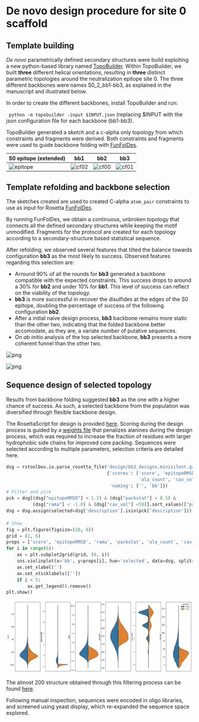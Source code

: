 


# De novo design procedure for site 0 scaffold

## Template building

_De novo_ parametrically defined secondary structures were build exploiting a new python-based library named [TopoBuilder](https://github.com/LPDI-EPFL/topobuilder/tree/releasepy2). Within TopoBuilder, we built **three** different helical orientations, resulting in **three** distinct parametric topologies around the neutralization epitope site 0. The three different backbones were names S0_2_bb1-bb3, as explained in the manuscript and illustrated below. 

In order to create the different backbones, install TopoBuilder and run: 

``` python -m topobuilder -input $INPUT.json``` (replacing $INPUT with the json configuration file for each backbone (bb1-bb3). 

TopoBuilder generated a _sketch_ and a c-alpha only topology from which constraints and fragments were derived. Both constraints and fragments were used to guide backbone folding with [FunFolDes](https://doi.org/10.1371/journal.pcbi.1006623).

|**S0 epitope (extended)**|**bb1**|**bb2**|**bb3**|
|--------------|-------------|-------------|-------------|
|![epitope](README_files/epitope_parametric.gif)|![cf02](README_files/bb1_parametric.gif)|![cf00](README_files/bb2_parametric.gif)|![cf01](README_files/bb3_parametric.gif)|

## Template refolding and backbone selection

The sketches created are used to created C-alpha `atom_pair` constraints to use as input for Rosetta [FunFolDes](https://doi.org/10.1371/journal.pcbi.1006623).

By running FunFolDes, we obtain a continuous, unbroken topology that connects all the defined secondary structures while keeping the motif unmodified. Fragments for the protocol are created for each topology according to a secondary-structure based statistical sequence.

After refolding, we observed several features that tilted the balance towards configuration **bb3** as the most likely to success. Observed features regarding this selection are:

* Arround 90% of all the rounds for **bb3** generated a backbone compatible with the expected constraints. This success drops to around a 30% for **bb2** and under 10% for **bb1**. This level of success can reflect on the viability of the topology.
* **bb3** is more successful in recover the disulfides at the edges of the S0 epitope, doubling the percentage of success of the following configuration **bb2**.
* After a initial naive design process, **bb3** backbone remains more static than the other two, indicating that the folded backbone better accomodate, as they are, a variate number of putative sequences.
* On _ab initio_ analysis of the top selected backbone, **bb3** presents a more coherent funnel than the other two.


![png](README_files/README_8_0.png)

![png](README_files/README_10_0.png)


## Sequence design of selected topology

Results from backbone folding suggested **bb3** as the one with a higher chance of success. As such, a selected backbone from the population was diversified through flexible backbone design.

The RosettaScript for design is provided [here](design/design_helical_topology.xml). Scoring during the design process is guided by a [weights file](design/talaris2014_highAlanine.wts) that penalizes alanines during the design process, which was required to increase the fraction of residues with larger hydrophobic side chains for improved core packing. Sequences were selected according to multiple parameters, selection criteria are detailed here.


```python
dsg = rstoolbox.io.parse_rosetta_file('design/bb3_designs.minisilent.gz', 
                                      {'scores': ['score', 'epitopeRMSD', 'rama', 'packstat',
                                                  'ala_count', 'cav_vol', 'description'],
                                       'naming': ['', 'bb']})
# Filter and pick
pck = dsg[(dsg["epitopeRMSD"] < 1.2) & (dsg["packstat"] > 0.5) &
          (dsg["rama"] < -1.0) & (dsg["cav_vol"] <50)].sort_values(["packstat"], ascending=False)
dsg = dsg.assign(selected=dsg['description'].isin(pck['description']))

# Show
fig = plt.figure(figsize=(20, 8))
grid = (1, 6)
props = ['score', 'epitopeRMSD', 'rama', 'packstat', 'ala_count', 'cav_vol']
for i in range(6):
    ax = plt.subplot2grid(grid, (0, i))
    sns.violinplot(x='bb', y=props[i], hue='selected', data=dsg, split=True, ax=ax)
    ax.set_xlabel('')
    ax.set_xticklabels([''])
    if i < 5:
        ax.get_legend().remove()
plt.show()
```


![png](README_files/README_12_0.png)


The almost 200 structure obtained through this filtering process can be found [here](design/selected).

Following manual inspection, sequences were encoded in oligo libraries, and screened using yeast display, which re-expanded the sequence space explored.
